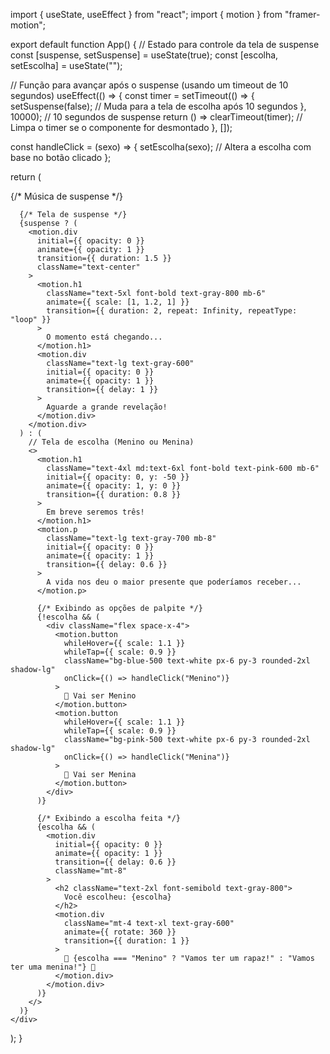 import { useState, useEffect } from "react";
import { motion } from "framer-motion";

export default function App() {
  // Estado para controle da tela de suspense
  const [suspense, setSuspense] = useState(true);
  const [escolha, setEscolha] = useState("");
  
  // Função para avançar após o suspense (usando um timeout de 10 segundos)
  useEffect(() => {
    const timer = setTimeout(() => {
      setSuspense(false); // Muda para a tela de escolha após 10 segundos
    }, 10000); // 10 segundos de suspense
    return () => clearTimeout(timer); // Limpa o timer se o componente for desmontado
  }, []);

  const handleClick = (sexo) => {
    setEscolha(sexo); // Altera a escolha com base no botão clicado
  };

  return (
    <div className="min-h-screen flex flex-col items-center justify-center p-4">
      {/* Música de suspense */}
      <audio autoPlay loop>
        <source src="URL_DA_MUSICA_AQUI.mp3" type="audio/mp3" />
        Seu navegador não suporta áudio.
      </audio>

      {/* Tela de suspense */}
      {suspense ? (
        <motion.div
          initial={{ opacity: 0 }}
          animate={{ opacity: 1 }}
          transition={{ duration: 1.5 }}
          className="text-center"
        >
          <motion.h1
            className="text-5xl font-bold text-gray-800 mb-6"
            animate={{ scale: [1, 1.2, 1] }}
            transition={{ duration: 2, repeat: Infinity, repeatType: "loop" }}
          >
            O momento está chegando...
          </motion.h1>
          <motion.div
            className="text-lg text-gray-600"
            initial={{ opacity: 0 }}
            animate={{ opacity: 1 }}
            transition={{ delay: 1 }}
          >
            Aguarde a grande revelação!
          </motion.div>
        </motion.div>
      ) : (
        // Tela de escolha (Menino ou Menina)
        <>
          <motion.h1
            className="text-4xl md:text-6xl font-bold text-pink-600 mb-6"
            initial={{ opacity: 0, y: -50 }}
            animate={{ opacity: 1, y: 0 }}
            transition={{ duration: 0.8 }}
          >
            Em breve seremos três!
          </motion.h1>
          <motion.p
            className="text-lg text-gray-700 mb-8"
            initial={{ opacity: 0 }}
            animate={{ opacity: 1 }}
            transition={{ delay: 0.6 }}
          >
            A vida nos deu o maior presente que poderíamos receber...
          </motion.p>

          {/* Exibindo as opções de palpite */}
          {!escolha && (
            <div className="flex space-x-4">
              <motion.button
                whileHover={{ scale: 1.1 }}
                whileTap={{ scale: 0.9 }}
                className="bg-blue-500 text-white px-6 py-3 rounded-2xl shadow-lg"
                onClick={() => handleClick("Menino")}
              >
                💙 Vai ser Menino
              </motion.button>
              <motion.button
                whileHover={{ scale: 1.1 }}
                whileTap={{ scale: 0.9 }}
                className="bg-pink-500 text-white px-6 py-3 rounded-2xl shadow-lg"
                onClick={() => handleClick("Menina")}
              >
                💖 Vai ser Menina
              </motion.button>
            </div>
          )}

          {/* Exibindo a escolha feita */}
          {escolha && (
            <motion.div
              initial={{ opacity: 0 }}
              animate={{ opacity: 1 }}
              transition={{ delay: 0.6 }}
              className="mt-8"
            >
              <h2 className="text-2xl font-semibold text-gray-800">
                Você escolheu: {escolha}
              </h2>
              <motion.div
                className="mt-4 text-xl text-gray-600"
                animate={{ rotate: 360 }}
                transition={{ duration: 1 }}
              >
                🎉 {escolha === "Menino" ? "Vamos ter um rapaz!" : "Vamos ter uma menina!"} 🎉
              </motion.div>
            </motion.div>
          )}
        </>
      )}
    </div>
  );
}
